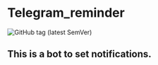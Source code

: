 # Telegram_reminder
![GitHub tag (latest SemVer)](https://img.shields.io/github/v/tag/Tooloom/Telegram_reminder?color=green&label=version&style=flat-square)
## This is a bot to set notifications.
